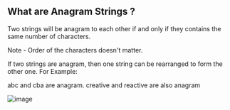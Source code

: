 
## What are Anagram Strings ?
Two strings will be anagram to each other if and only if they contains the same number of characters.

Note - Order of the characters doesn't matter.

If two strings are anagram, then one string can be rearranged to form the other one. For Example:

abc and cba are anagram.
creative and reactive are also anagram

![image](https://user-images.githubusercontent.com/108461765/197399462-e8efd150-c837-4543-9112-7a7a3f4e0ba2.png)
</center>

